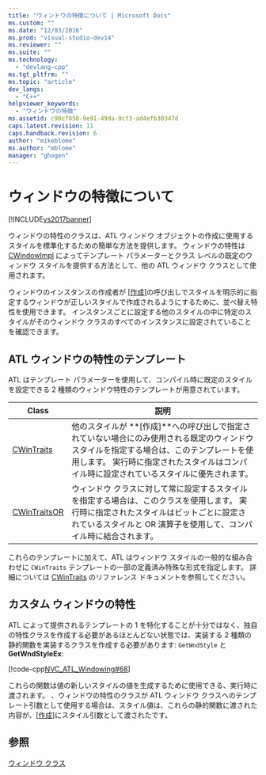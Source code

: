 ```yaml
---
title: "ウィンドウの特徴について | Microsoft Docs"
ms.custom: ""
ms.date: "12/03/2016"
ms.prod: "visual-studio-dev14"
ms.reviewer: ""
ms.suite: ""
ms.technology: 
  - "devlang-cpp"
ms.tgt_pltfrm: ""
ms.topic: "article"
dev_langs: 
  - "C++"
helpviewer_keywords: 
  - "ウィンドウの特徴"
ms.assetid: c90cf850-9e91-49da-9cf3-ad4efb30347d
caps.latest.revision: 11
caps.handback.revision: 6
author: "mikeblome"
ms.author: "mblome"
manager: "ghogen"
---
```

# ウィンドウの特徴について
[!INCLUDE[vs2017banner](../assembler/inline/includes/vs2017banner.md)]

ウィンドウの特性のクラスは、ATL ウィンドウ オブジェクトの作成に使用するスタイルを標準化するための簡単な方法を提供します。  ウィンドウの特性は [CWindowImpl](../Topic/CWindowImpl%20Class.md) によってテンプレート パラメーターとクラス レベルの既定のウィンドウ スタイルを提供する方法として、他の ATL ウィンドウ クラスとして使用されます。  
  
 ウィンドウのインスタンスの作成者が [&#91;作成&#93;](../Topic/CWindowImpl::Create.md)の呼び出しでスタイルを明示的に指定するウィンドウが正しいスタイルで作成されるようにするために、並べ替え特性を使用できます。  インスタンスごとに設定する他のスタイルの中に特定のスタイルがそのウィンドウ クラスのすべてのインスタンスに設定されていることを確認できます。  
  
## ATL ウィンドウの特性のテンプレート  
 ATL はテンプレート パラメーターを使用して、コンパイル時に既定のスタイルを設定できる 2 種類のウィンドウ特性のテンプレートが用意されています。  
  
|Class|説明|  
|-----------|--------|  
|[CWinTraits](../atl/reference/cwintraits-class.md)|他のスタイルが **\[作成\]**への呼び出しで指定されていない場合にのみ使用される既定のウィンドウ スタイルを指定する場合は、このテンプレートを使用します。  実行時に指定されたスタイルはコンパイル時に設定されているスタイルに優先されます。|  
|[CWinTraitsOR](../atl/reference/cwintraitsor-class.md)|ウィンドウ クラスに対して常に設定するスタイルを指定する場合は、このクラスを使用します。  実行時に指定されたスタイルはビットごとに設定されているスタイルと OR 演算子を使用して、コンパイル時に結合されます。|  
  
 これらのテンプレートに加えて、ATL はウィンドウ スタイルの一般的な組み合わせに `CWinTraits` テンプレートの一部の定義済み特殊な形式を指定します。  詳細については [CWinTraits](../atl/reference/cwintraits-class.md) のリファレンス ドキュメントを参照してください。  
  
## カスタム ウィンドウの特性  
 ATL によって提供されるテンプレートの 1 を特化することが十分ではなく、独自の特性クラスを作成する必要があるほとんどない状態では、実装する 2 種類の静的関数を実装するクラスを作成する必要があります: `GetWndStyle` と **GetWndStyleEx**:  
  
 [!code-cpp[NVC_ATL_Windowing#68](../atl/codesnippet/CPP/understanding-window-traits_1.h)]  
  
 これらの関数は値の新しいスタイルの値を生成するために使用できる、実行時に渡されます。  、ウィンドウの特性のクラスが ATL ウィンドウ クラスへのテンプレート引数として使用する場合は、スタイル値は、これらの静的関数に渡された内容が、[&#91;作成&#93;](../Topic/CWindowImpl::Create.md)にスタイル引数として渡されたです。  
  
## 参照  
 [ウィンドウ クラス](../Topic/ATL%20Window%20Classes.md)
